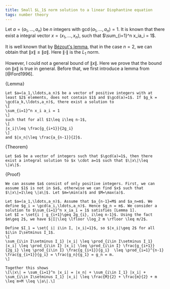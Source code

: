 ```yaml
---
title: Small $L_1$ norm solution to a linear Diophantine equation 
tags: number theory
---
```


Let $a=(a_1,\ldots,a_n)$ be $n$ integers with $\gcd(a_1,\ldots,a_n)=1$. It is known that there exist a integral vector $x=(x_1,\ldots,x_n)$, such that $\sum_{i=1}^n x_ia_i = 1$.

It is well known that by [Bézout's lemma](https://en.wikipedia.org/wiki/Bézout%27s_identity), that in the case $n=2$, we can obtain that $\|x\|\leq \|a\|$. Here $\|\cdot \|$ is the $L_1$ norm. 

However, I could not a general bound of $\|x\|$. Here we prove that the bound on $\|x\|$ is true in general. Before that, we first introduce a lemma from [@Ford1996].

{Lemma}

    Let $a=(a_1,\ldots,a_n)$ be a vector of positive integers with at least $2$ elements, does not contain $1$ and $\gcd(a)=1$. If $g_k = \gcd(a_k,\ldots,a_n)$, there exist a solution to 
    \[
    \sum_{i=1}^n x_i a_i = 1
    \] 
    such that for all $1\leq i\leq n-1$,
    \[
    |x_i|\leq \frac{g_{i+1}}{2g_i}
    \]
    and $|x_n|\leq \frac{a_{n-1}}{2}$.

{Theorem}
    
    Let $a$ be a vector of integers such that $\gcd(a)=1$, then there exist a integral solution to $x \cdot a=1$ such that $\|x\|\leq \|a\|$.

{Proof}

    We can assume $a$ consist of only positive integers. First, we can assume $1$ is not in $a$, otherwise we can find $x$ such that $\|x\|=1\leq \|a\|$. Let $m=\min(a)$ and $M=\max(a)$. 

    Let $a=(a_1,\ldots,a_n)$. Assume that $a_{n-1}=M$ and $a_n=m$. We define $g_i = \gcd(a_i,\ldots,a_n)$. Hence $g_n = m$. We consider a solution to $\sum_{i=1}^n x_ia_i = 1$ satisfies [Lemma 1]. 
    Let $I = \set{i | g_{i+1}\geq 2g_{i}, i\leq n-1}$. Using the fact $m\geq 2$, we have $|I|\leq \lfloor \log_2 m \rfloor \leq m/2$.

    Define $I_1 = \set{ i| i\in I, |x_i|=1}$, so $|x_i|\geq 2$ for all $i\in I\setminus I_1$.
    \[
    \sum_{i\in I\setminus I_1} |x_i| \leq \prod_{i\in I\setminus I_1} |x_i| \leq \prod_{i\in I} |x_i| \leq \prod_{i\in I} \frac{g_{i+1}}{2g_i} \leq \prod_{i\in I} \frac{g_{i+1}}{g_i}  \leq \prod_{i=1}^{n-1} \frac{g_{i+1}}{g_i} = \frac{g_n}{g_1} = g_n = m.
    \]

    Together this shows 
    \[\|x\| = \sum_{i=1}^n |x_i| = |x_n| + \sum_{i\in I_1} |x_i| + \sum_{i\in I\setminus I_1} |x_i| \leq \frac{M}{2} + \frac{m}{2} + m \leq m+M \leq \|a\|.\]